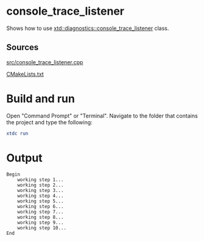 # console_trace_listener

Shows how to use [xtd::diagnostics::console_trace_listener](https://gammasoft71.github.io/xtd/reference_guides/latest/classxtd_1_1diagnostics_1_1console__trace__listener.html) class.

## Sources

[src/console_trace_listener.cpp](src/console_trace_listener.cpp)

[CMakeLists.txt](CMakeLists.txt)

# Build and run

Open "Command Prompt" or "Terminal". Navigate to the folder that contains the project and type the following:

```cmake
xtdc run
```

# Output

```
Begin
    working step 1...
    working step 2...
    working step 3...
    working step 4...
    working step 5...
    working step 6...
    working step 7...
    working step 8...
    working step 9...
    working step 10...
End
```
